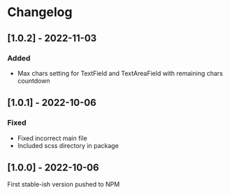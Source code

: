 # Changelog

## [1.0.2] - 2022-11-03

### Added
 - Max chars setting for TextField and TextAreaField with remaining chars countdown


## [1.0.1] - 2022-10-06

### Fixed
 - Fixed incorrect main file
 - Included scss directory in package


## [1.0.0] - 2022-10-06

First stable-ish version pushed to NPM

